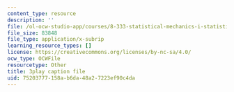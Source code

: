 ```yaml
---
content_type: resource
description: ''
file: /ol-ocw-studio-app/courses/8-333-statistical-mechanics-i-statistical-mechanics-of-particles-fall-2013/75203777158ab6da48a27223ef90c4da_BhVyiU_dWps.srt
file_size: 83848
file_type: application/x-subrip
learning_resource_types: []
license: https://creativecommons.org/licenses/by-nc-sa/4.0/
ocw_type: OCWFile
resourcetype: Other
title: 3play caption file
uid: 75203777-158a-b6da-48a2-7223ef90c4da
---
```

